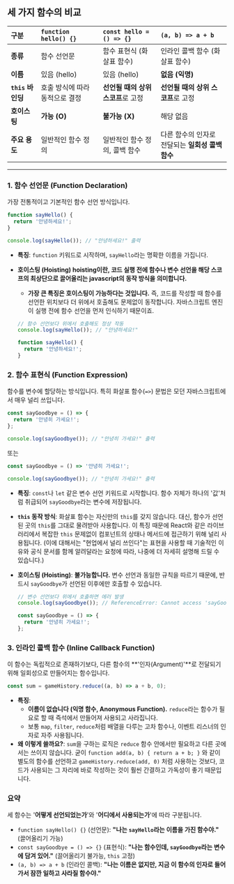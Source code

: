 ## 세 가지 함수의 비교

| 구분              | `function hello() {}`          | `const hello = () => {}`           | `(a, b) => a + b`                                |
| :---------------- | :----------------------------- | :--------------------------------- | :----------------------------------------------- |
| **종류**          | 함수 선언문                    | 함수 표현식 (화살표 함수)          | 인라인 콜백 함수 (화살표 함수)                   |
| **이름**          | 있음 (hello)                   | 있음 (hello)                       | **없음 (익명)**                                  |
| **`this` 바인딩** | 호출 방식에 따라 동적으로 결정 | **선언될 때의 상위 스코프**로 고정 | **선언될 때의 상위 스코프**로 고정               |
| **호이스팅**      | **가능 (O)**                   | **불가능 (X)**                     | 해당 없음                                        |
| **주요 용도**     | 일반적인 함수 정의             | 일반적인 함수 정의, 콜백 함수      | 다른 함수의 인자로 전달되는 **일회성 콜백 함수** |

---

### 1\. 함수 선언문 (Function Declaration)

가장 전통적이고 기본적인 함수 선언 방식입니다.

```javascript
function sayHello() {
  return '안녕하세요!';
}

console.log(sayHello()); // "안녕하세요!" 출력
```

- **특징**: `function` 키워드로 시작하며, `sayHello`라는 명확한 이름을 가집니다.

- **호이스팅 (Hoisting) hoisting이란, 코드 실행 전에 함수나 변수 선언을 해당 스코프의 최상단으로 끌어올리는 javascript의 동작 방식을 의미합니다.**

  - **가장 큰 특징은 호이스팅이 가능하다는 것입니다.** 즉, 코드를 작성할 때 함수를 선언한 위치보다 더 위에서 호출해도 문제없이 동작합니다. 자바스크립트 엔진이 실행 전에 함수 선언을 먼저 인식하기 때문이죠.

  <!-- end list -->

  ```javascript
  // 함수 선언보다 위에서 호출해도 정상 작동
  console.log(sayHello()); // "안녕하세요!"

  function sayHello() {
    return '안녕하세요!';
  }
  ```

### 2\. 함수 표현식 (Function Expression)

함수를 변수에 할당하는 방식입니다. 특히 화살표 함수(`=>`) 문법은 모던 자바스크립트에서 매우 널리 쓰입니다.

```javascript
const sayGoodbye = () => {
  return '안녕히 가세요!';
};

console.log(sayGoodbye()); // "안녕히 가세요!" 출력
```

또는

```javascript
const sayGoodbye = () => '안녕히 가세요!';

console.log(sayGoodbye()); // "안녕히 가세요!" 출력
```

- **특징**: `const`나 `let` 같은 변수 선언 키워드로 시작합니다. 함수 자체가 하나의 '값'처럼 취급되어 `sayGoodbye`라는 변수에 저장됩니다.

- **`this` 동작 방식**: 화살표 함수는 자신만의 `this`를 갖지 않습니다. 대신, 함수가 선언된 곳의 `this`를 그대로 물려받아 사용합니다. 이 특징 때문에 React와 같은 라이브러리에서 복잡한 `this` 문제없이 컴포넌트의 상태나 메서드에 접근하기 위해 널리 사용됩니다. (이에 대해서는 "현업에서 널리 쓰인다"는 표현을 사용할 때 기술적인 이유와 공식 문서를 함께 알려달라는 요청에 따라, 나중에 더 자세히 설명해 드릴 수 있습니다.)

- **호이스팅 (Hoisting)**: **불가능합니다.** 변수 선언과 동일한 규칙을 따르기 때문에, 반드시 `sayGoodbye`가 선언된 이후에만 호출할 수 있습니다.

  ```javascript
  // 변수 선언보다 위에서 호출하면 에러 발생
  console.log(sayGoodbye()); // ReferenceError: Cannot access 'sayGoodbye' before initialization

  const sayGoodbye = () => {
    return '안녕히 가세요!';
  };
  ```

### 3\. 인라인 콜백 함수 (Inline Callback Function)

이 함수는 독립적으로 존재하기보다, 다른 함수의 \*\*'인자(Argument)'\*\*로 전달되기 위해 일회성으로 만들어지는 함수입니다.

```javascript
const sum = gameHistory.reduce((a, b) => a + b, 0);
```

- **특징**:
  - **이름이 없습니다 (익명 함수, Anonymous Function).** `reduce`라는 함수가 필요로 할 때 즉석에서 만들어져 사용되고 사라집니다.
  - 보통 `map`, `filter`, `reduce`처럼 배열을 다루는 고차 함수나, 이벤트 리스너의 인자로 자주 사용됩니다.
- **왜 이렇게 쓸까요?**: `sum`을 구하는 로직은 `reduce` 함수 안에서만 필요하고 다른 곳에서는 쓰이지 않습니다. 굳이 `function add(a, b) { return a + b; }` 와 같이 별도의 함수를 선언하고 `gameHistory.reduce(add, 0)` 처럼 사용하는 것보다, 코드가 사용되는 그 자리에 바로 작성하는 것이 훨씬 간결하고 가독성이 좋기 때문입니다.

### 요약

세 함수는 '**어떻게 선언되었는가**'와 '**어디에서 사용되는가**'에 따라 구분됩니다.

- `function sayHello() {}` (선언문): **"나는 `sayHello`라는 이름을 가진 함수야."** (끌어올리기 가능)
- `const sayGoodbye = () => {}` (표현식): **"나는 함수인데, `sayGoodbye`라는 변수에 담겨 있어."** (끌어올리기 불가능, `this` 고정)
- `(a, b) => a + b` (인라인 콜백): **"나는 이름은 없지만, 지금 이 함수의 인자로 들어가서 잠깐 일하고 사라질 함수야."**
